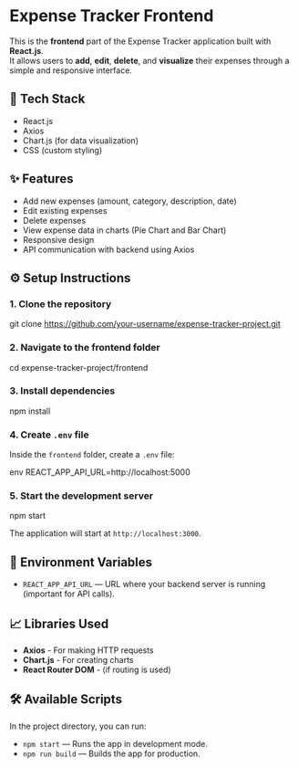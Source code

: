 # Expense Tracker Frontend

This is the **frontend** part of the Expense Tracker application built with **React.js**.  
It allows users to **add**, **edit**, **delete**, and **visualize** their expenses through a simple and responsive interface.

## 🚀 Tech Stack
- React.js
- Axios
- Chart.js (for data visualization)
- CSS (custom styling)

## ✨ Features
- Add new expenses (amount, category, description, date)
- Edit existing expenses
- Delete expenses
- View expense data in charts (Pie Chart and Bar Chart)
- Responsive design
- API communication with backend using Axios

## ⚙️ Setup Instructions

### 1. Clone the repository
git clone https://github.com/your-username/expense-tracker-project.git

### 2. Navigate to the frontend folder

cd expense-tracker-project/frontend


### 3. Install dependencies

npm install

### 4. Create `.env` file
Inside the `frontend` folder, create a `.env` file:

env
REACT_APP_API_URL=http://localhost:5000


### 5. Start the development server

npm start

The application will start at `http://localhost:3000`.

## 🧩 Environment Variables
- `REACT_APP_API_URL` — URL where your backend server is running (important for API calls).

## 📈 Libraries Used
- **Axios** - For making HTTP requests
- **Chart.js** - For creating charts
- **React Router DOM** - (if routing is used)

## 🛠️ Available Scripts
In the project directory, you can run:
- `npm start` — Runs the app in development mode.
- `npm run build` — Builds the app for production.
